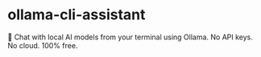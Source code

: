 # ollama-cli-assistant
🧠 Chat with local AI models from your terminal using Ollama. No API keys. No cloud. 100% free.
